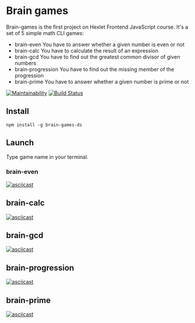 # Brain games
Brain-games is the first project on Hexlet Frontend JavaScript course.
It's a set of 5 simple math CLI games:
* brain-even
You have to answer whether a given number is even or not
* brain-calc
You have to calculate the result of an expression
* brain-gcd
You have to find out the greatest common divisor of given numbers
* brain-progression
You have to find out the missing member of the progression
* brain-prime
You have to answer whether a given number is prime or not

[![Maintainability](https://api.codeclimate.com/v1/badges/092d204bafbe4cc5e4f0/maintainability)](https://codeclimate.com/github/Deim-Sha/frontend-project-lvl1/maintainability)
[![Build Status](https://travis-ci.org/Deim-Sha/frontend-project-lvl1.svg?branch=master)](https://travis-ci.org/Deim-Sha/frontend-project-lvl1)

## Install
`npm install -g brain-games-ds`

## Launch
Type game name in your terminal.

### brain-even
[![asciicast](https://asciinema.org/a/8LJ4qKyJ4Q5jn2yf9KiYJVRAQ.svg)](https://asciinema.org/a/8LJ4qKyJ4Q5jn2yf9KiYJVRAQ)

## brain-calc
[![asciicast](https://asciinema.org/a/QUdklp410MV2oVpOOlIIicq5f.svg)](https://asciinema.org/a/QUdklp410MV2oVpOOlIIicq5f)

## brain-gcd
[![asciicast](https://asciinema.org/a/8RTX5BukjRwogZWuiilHFxr6g.svg)](https://asciinema.org/a/8RTX5BukjRwogZWuiilHFxr6g)

## brain-progression
[![asciicast](https://asciinema.org/a/28WRPhATqF5wR7ZFNCCtZK17y.svg)](https://asciinema.org/a/28WRPhATqF5wR7ZFNCCtZK17y)

## brain-prime
[![asciicast](https://asciinema.org/a/OpeP8HIQLZgd5kk0MxXsgNmPg.svg)](https://asciinema.org/a/OpeP8HIQLZgd5kk0MxXsgNmPg)
